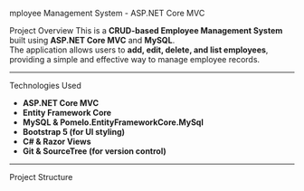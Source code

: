 mployee Management System - ASP.NET Core MVC

 Project Overview
This is a **CRUD-based Employee Management System** built using **ASP.NET Core MVC** and **MySQL**.  
The application allows users to **add, edit, delete, and list employees**, providing a simple and effective way to manage employee records.

---

 Technologies Used
- **ASP.NET Core MVC**
- **Entity Framework Core**
- **MySQL & Pomelo.EntityFrameworkCore.MySql**
- **Bootstrap 5 (for UI styling)**
- **C# & Razor Views**
- **Git & SourceTree (for version control)**

---

 Project Structure

